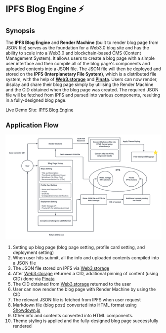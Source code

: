 # IPFS Blog Engine ⚡

## Synopsis

The **IPFS Blog Engine** and **Render Machine** (built to render blog page from JSON file) serves as the foundation for a Web3.0 blog site and has the ability to scale into a Web3.0 and blockchain-based CMS (Content Management System). It allows users to create a blog page with a simple user interface and then compile all of the blog page's components and uploaded contents into a JSON file. The JSON file will then be deployed and stored on the **IPFS (Interplanetary File System)**, which is a distributed file system, with the help of **[Web3.storage](web3.storage)** and **[Pinata](pinata.cloud)**. Users can now render, display and share their blog page simply by utilising the Render Machine and the CID obtained when the blog page was created. The required JSON file will be fetched from IPFS and parsed into various components, resulting in a fully-designed blog page. 

Live Demo Site: [IPFS Blog Engine](https://ipfs-blogging-engine.vercel.app/#/)

## Application Flow

![application-flow-diagram](application-flow-diagram.png) 
1. Setting up blog page (blog page setting, profile card setting, and deployment setting)
2. When user hits submit, all the info and uploaded contents compiled into a JSON file
3. The JSON file stored on IPFS via [Web3.storage](web3.storage)
4. After [Web3.storage](web3.storage) returned a CID, additional pinning of content (using CID) done via [Pinata](pinata.cloud)
5. The CID obtained from [Web3.storage](web3.storage) returned to the user
5. User can now render the blog page with Render Machine by using the CID
6. The relevant JSON file is fetched from IPFS when user request
7. Markdown file (blog post) converted into HTML format using [Showdown.js](https://github.com/showdownjs/showdown)
8. Other info and contents converted into HTML components.
9. Theme styling is applied and the fully-designed blog page successfully rendered  


